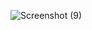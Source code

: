  ![Screenshot (9)](https://user-images.githubusercontent.com/62029214/212398854-e8bb4832-faa7-4598-b2a7-4f0333b6bb2b.png)
